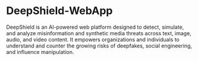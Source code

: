 # DeepShield-WebApp
DeepShield is an AI-powered web platform designed to detect, simulate, and analyze misinformation and synthetic media threats across text, image, audio, and video content. It empowers organizations and individuals to understand and counter the growing risks of deepfakes, social engineering, and influence manipulation.
